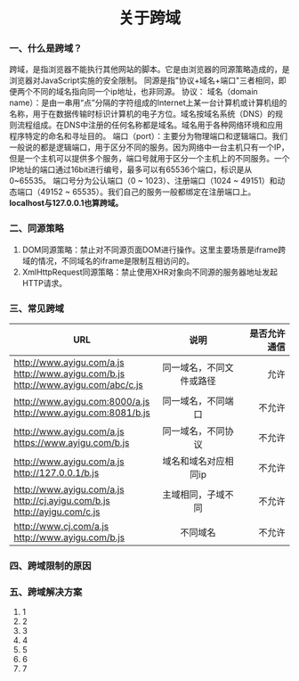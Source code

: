 # <center>关于跨域</center>
### 一、什么是跨域？
跨域，是指浏览器不能执行其他网站的脚本。它是由浏览器的同源策略造成的，是浏览器对JavaScript实施的安全限制。
同源是指"协议+域名+端口"三者相同，即便两个不同的域名指向同一个ip地址，也非同源。
协议：
域名（domain name）：是由一串用“点”分隔的字符组成的Internet上某一台计算机或计算机组的名称，用于在数据传输时标识计算机的电子方位。域名按域名系统（DNS）的规则流程组成。在DNS中注册的任何名称都是域名。域名用于各种网络环境和应用程序特定的命名和寻址目的。
端口（port）：主要分为物理端口和逻辑端口。我们一般说的都是逻辑端口，用于区分不同的服务。因为网络中一台主机只有一个IP，但是一个主机可以提供多个服务，端口号就用于区分一个主机上的不同服务。一个IP地址的端口通过16bit进行编号，最多可以有65536个端口，标识是从0~65535。
端口号分为公认端口（0 ~ 1023）、注册端口（1024 ~ 49151）和动态端口（49152 ~ 65535）。我们自己的服务一般都绑定在注册端口上。
**localhost与127.0.0.1也算跨域。**
### 二、同源策略
1. DOM同源策略：禁止对不同源页面DOM进行操作。这里主要场景是iframe跨域的情况，不同域名的iframe是限制互相访问的。
2. XmlHttpRequest同源策略：禁止使用XHR对象向不同源的服务器地址发起HTTP请求。
### 三、常见跨域
URL|说明|是否允许通信
---|:--:|---:
http://www.ayigu.com/a.js<br>http://www.ayigu.com/b.js<br>http://www.ayigu.com/abc/c.js|同一域名，不同文件或路径|允许
http://www.ayigu.com:8000/a.js<br>http://www.ayigu.com:8081/b.js|同一域名，不同端口|不允许
http://www.ayigu.com/a.js<br>https://www.ayigu.com/b.js|同一域名，不同协议|不允许 
http://www.ayigu.com/a.js<br>http://127.0.0.1/b.js|域名和域名对应相同ip|不允许
http://www.ayigu.com/a.js<br>http://cj.ayigu.com/b.js<br>http://ayigu.com/c.js<br>|主域相同，子域不同|不允许 
http://www.cj.com/a.js<br>http://www.ayigu.com/b.js|不同域名|不允许

### 四、跨域限制的原因
### 五、跨域解决方案
1. 1
2. 2
3. 3
4. 4
5. 5
6. 6
7. 7